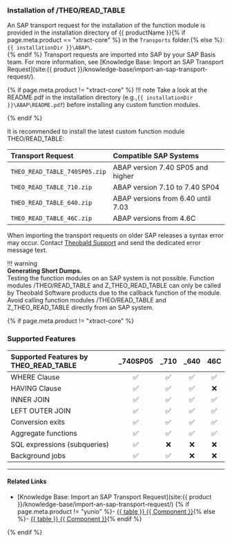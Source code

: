 
### Installation of /THEO/READ_TABLE

An SAP transport request for the installation of the function module is provided in the installation directory of {{ productName }}{% if page.meta.product == "xtract-core" %} in the `Transports` folder.{% else %}: `{{ installationDir }}\ABAP\`.<br>{% endif %}
Transport requests are imported into SAP by your SAP Basis team. For more information, see [Knowledge Base: Import an SAP Transport Request](site:{{ product }}/knowledge-base/import-an-sap-transport-request/).

{% if page.meta.product != "xtract-core" %}
!!! note
	Take a look at the README.pdf in the installation directory (e.g.,`{{ installationDir }}\ABAP\README.pdf`) before installing any custom function modules.

{% endif %}

It is recommended to install the latest custom function module THEO/READ_TABLE:

| Transport Request | Compatible SAP Systems | 
| :------ |:--- | 
| `THEO_READ_TABLE_740SP05.zip` | ABAP version 7.40 SP05 and higher | 
| `THEO_READ_TABLE_710.zip`  | ABAP version 7.10 to 7.40 SP04 | 
| `THEO_READ_TABLE_640.zip`  |  ABAP versions from 6.40 until 7.03 | 
| `THEO_READ_TABLE_46C.zip`  |  ABAP versions from 4.6C | 

When importing the transport requests on older SAP releases a syntax error may occur. Contact [Theobald Support](https://support.theobald-software.com) and send the dedicated error message text.


!!! warning   
	**Generating Short Dumps.**<br>
	Testing the function modules on an SAP system is not possible.
	Function modules /THEO/READ_TABLE and Z_THEO_READ_TABLE can only be called by Theobald Software products due to the callback function of the module.
	Avoid calling function modules /THEO/READ_TABLE and Z_THEO_READ_TABLE directly from an SAP system.
	

{% if page.meta.product != "xtract-core" %}	
### Supported Features

| Supported Features by THEO_READ_TABLE| _740SP05 | _710 | _640 | 46C |
| :------ |:---: | :---: | :---: | :---: |
| WHERE Clause | :white_check_mark: | :white_check_mark: | :white_check_mark: | :white_check_mark: | 
| HAVING Clause | :white_check_mark: | :white_check_mark: | :white_check_mark: | :x: |
| INNER JOIN | :white_check_mark: | :white_check_mark: | :white_check_mark: | :white_check_mark: |
| LEFT OUTER JOIN | :white_check_mark: | :white_check_mark: | :white_check_mark: | :white_check_mark: |
| Conversion exits | :white_check_mark: | :white_check_mark: | :white_check_mark: | :white_check_mark: |
| Aggregate functions | :white_check_mark: | :white_check_mark: | :white_check_mark: | :white_check_mark: |
| SQL expressions (subqueries) | :white_check_mark: | :x: | :x: | :x: |
| Background jobs | :white_check_mark: | :white_check_mark: | :x: | :x: |

*****
#### Related Links
- [Knowledge Base: Import an SAP Transport Request](site:{{ product }}/knowledge-base/import-an-sap-transport-request/)
{% if page.meta.product != "yunio" %}- [{{ table }} {{ Component }}](../table/index.md){% else %}- [{{ table }} {{ Component }}](../tables-and-views/index.md){% endif %}

{% endif %}
